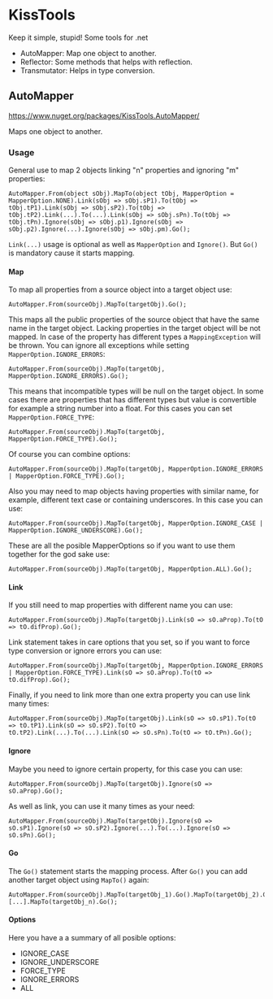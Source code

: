 # KissTools
Keep it simple, stupid! Some tools for .net

  - AutoMapper: Map one object to another.
  - Reflector: Some methods that helps with reflection.
  - Transmutator: Helps in type conversion.

## AutoMapper
https://www.nuget.org/packages/KissTools.AutoMapper/

Maps one object to another.
### Usage
General use to map 2 objects linking "n" properties and ignoring "m" properties:
```
AutoMapper.From(object sObj).MapTo(object tObj, MapperOption = MapperOption.NONE).Link(sObj => sObj.sP1).To(tObj => tObj.tP1).Link(sObj => sObj.sP2).To(tObj => tObj.tP2).Link(...).To(...).Link(sObj => sObj.sPn).To(tObj => tObj.tPn).Ignore(sObj => sObj.p1).Ignore(sObj => sObj.p2).Ignore(...).Ignore(sObj => sObj.pm).Go();
```
`Link(...)` usage is optional as well as `MapperOption` and `Ignore()`. But `Go()` is mandatory cause it starts mapping.
#### Map
To map all properties from a source object into a target object use:
```
AutoMapper.From(sourceObj).MapTo(targetObj).Go();
```
This maps all the public properties of the source object that have the same name in the target object. Lacking properties in the target object will be not mapped. In case of the property has different types a `MappingException` will be thrown. You can ignore all exceptions while setting `MapperOption.IGNORE_ERRORS`:
```
AutoMapper.From(sourceObj).MapTo(targetObj, MapperOption.IGNORE_ERRORS).Go();
```
This means that incompatible types will be null on the target object. In some cases there are properties that has different types but value is convertible for example a string number into a float. For this cases you can set `MapperOption.FORCE_TYPE`:
```
AutoMapper.From(sourceObj).MapTo(targetObj, MapperOption.FORCE_TYPE).Go();
```
Of course you can combine options:
```
AutoMapper.From(sourceObj).MapTo(targetObj, MapperOption.IGNORE_ERRORS | MapperOption.FORCE_TYPE).Go();
```
Also you may need to map objects having properties with similar name, for example, different text case or containing underscores. In this case you can use:
```
AutoMapper.From(sourceObj).MapTo(targetObj, MapperOption.IGNORE_CASE | MapperOption.IGNORE_UNDERSCORE).Go();
```
These are all the posible MapperOptions so if you want to use them together for the god sake use:
```
AutoMapper.From(sourceObj).MapTo(targetObj, MapperOption.ALL).Go();
```
#### Link
If you still need to map properties with different name you can use:
```
AutoMapper.From(sourceObj).MapTo(targetObj).Link(sO => sO.aProp).To(tO => tO.difProp).Go();
```
Link statement takes in care options that you set, so if you want to force type conversion or ignore errors you can use:
```
AutoMapper.From(sourceObj).MapTo(targetObj, MapperOption.IGNORE_ERRORS | MapperOption.FORCE_TYPE).Link(sO => sO.aProp).To(tO => tO.difProp).Go();
```
Finally, if you need to link more than one extra property you can use link many times:
```
AutoMapper.From(sourceObj).MapTo(targetObj).Link(sO => sO.sP1).To(tO => tO.tP1).Link(sO => sO.sP2).To(tO => tO.tP2).Link(...).To(...).Link(sO => sO.sPn).To(tO => tO.tPn).Go();
```
#### Ignore
Maybe you need to ignore certain property, for this case you can use:
```
AutoMapper.From(sourceObj).MapTo(targetObj).Ignore(sO => sO.aProp).Go();
```
As well as link, you can use it many times as your need:
```
AutoMapper.From(sourceObj).MapTo(targetObj).Ignore(sO => sO.sP1).Ignore(sO => sO.sP2).Ignore(...).To(...).Ignore(sO => sO.sPn).Go();
```
#### Go
The `Go()` statement starts the mapping process. After `Go()` you can add another target object using `MapTo()` again:
```
AutoMapper.From(sourceObj).MapTo(targetObj_1).Go().MapTo(targetObj_2).Go().[...].MapTo(targetObj_n).Go();
```
#### Options
Here you have a a summary of all posible options:
 - IGNORE_CASE
 - IGNORE_UNDERSCORE
 - FORCE_TYPE
 - IGNORE_ERRORS
 - ALL
